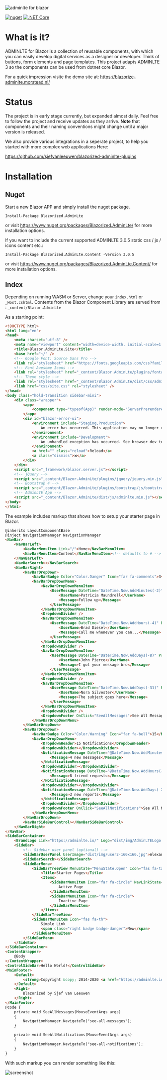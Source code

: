 ﻿![adminlte for blazor](docs/img/blazor-adminlte.svg)

[![nuget](https://img.shields.io/nuget/v/Blazorized.AdminLte)](https://www.nuget.org/packages/Blazorized.AdminLte/)
[![.NET Core](https://github.com/sjefvanleeuwen/blazor-adminlte/workflows/.NET%20Core/badge.svg)](https://github.com/sjefvanleeuwen/blazor-adminlte/actions)

# What is it?

ADMINLTE for Blazor is a collection of reusable components, with which you can easily develop digital services as a designer or developer. Think of buttons, form elements and page templates. This project adapts ADMINLTE 3 so the components can be used from dotnet core Blazor.

For a quick impression visite the demo site at: https://blazorize-adminlte.morstead.nl/

# Status

The project is in early stage currently, but expanded almost daily. Feel free to follow the project and receive updates as they arrive.
**Note** that components and their naming conventions might change until a major version is released.

We also provide various integrations in a seperate project, to help you started with more complex web applications Here:

https://github.com/sjefvanleeuwen/blazorized-adminlte-plugins

# Installation

## Nuget

Start a new Blazor APP and simply install the nuget package.

```
Install-Package Blazorized.AdminLte
```
or visit https://www.nuget.org/packages/Blazorized.AdminLte/ for more installation options.

If you want to include the current supported ADMINLTE 3.0.5 static css / js / icons content etc.:

```
Install-Package Blazorized.AdminLte.Content -Version 3.0.5
```
or visit https://www.nuget.org/packages/Blazorized.AdminLte.Content/ for more installation options.

## Index

Depending on running WASM or Server, change your `index.html` or `_Host.cshtml`. 
Contents from the Blazor Component Library are served from : `_content/Blazor.AdminLte`

As a starting point:

```html
<!DOCTYPE html>
<html lang="en">
<head>
    <meta charset="utf-8" />
    <meta name="viewport" content="width=device-width, initial-scale=1.0" />
    <title>Blazor.AdminLte.Site</title>
    <base href="~/" />
    <!-- Google Font: Source Sans Pro -->
    <link rel="stylesheet" href="https://fonts.googleapis.com/css?family=Source+Sans+Pro:300,400,400i,700&display=fallback">
    <!-- Font Awesome Icons -->
    <link rel="stylesheet" href="_content/Blazor.AdminLte/plugins/fontawesome-free/css/all.min.css">
    <!-- Theme style -->
    <link rel="stylesheet" href="_content/Blazor.AdminLte/dist/css/adminlte.min.css">
    <link href="css/site.css" rel="stylesheet" />
</head>
<body class="hold-transition sidebar-mini">
    <div class="wrapper">
        <app>
            <component type="typeof(App)" render-mode="ServerPrerendered" />
        </app>
        <div id="blazor-error-ui">
            <environment include="Staging,Production">
                An error has occurred. This application may no longer respond until reloaded.
            </environment>
            <environment include="Development">
                An unhandled exception has occurred. See browser dev tools for details.
            </environment>
            <a href="" class="reload">Reload</a>
            <a class="dismiss">🗙</a>
        </div>
    </div>
    <script src="_framework/blazor.server.js"></script>
    <!-- jQuery -->
    <script src="_content/Blazor.AdminLte/plugins/jquery/jquery.min.js"></script>
    <!-- Bootstrap 4 -->
    <script src="_content/Blazor.AdminLte/plugins/bootstrap/js/bootstrap.bundle.min.js"></script>
    <!-- AdminLTE App -->
    <script src="_content/Blazor.AdminLte/dist/js/adminlte.min.js"></script>
</body>
</html>
```

The example includes markup that shows how to setup your starter page in Blazor.


```html
@inherits LayoutComponentBase
@inject NavigationManager NavigationManager
<NavBar>
    <NavBarLeft>
        <NavBarMenuItem Link="/">Home</NavBarMenuItem>
        <NavBarMenuItem>Content</NavBarMenuItem><!-- defaults to # -->
    </NavBarLeft>
    <NavBarSearch></NavBarSearch>
    <NavBarRight>
        <NavBarDropDown>
            <NavBarBadge Color="Color.Danger" Icon="far fa-comments">3</NavBarBadge>
            <NavBarDropDownMenu>
                <NavBarDropDownMenuItem>
                    <UserMessage DateTime="DateTime.Now.AddMinutes(-2)" ProfilePicture="dist/img/user7-128x128.jpg" Icon="fas fa-star">
                        <UserName>Patricia Maundrell</UserName>
                        <Message>Follow up</Message>
                    </UserMessage>
                </NavBarDropDownMenuItem>
                <DropdownDivider />
                <NavBarDropDownMenuItem>
                    <UserMessage DateTime="DateTime.Now.AddHours(-4)" ProfilePicture="dist/img/user1-128x128.jpg" Icon="fas fa-star" IconColor="Color.Warning">
                        <UserName>Brad Diesel</UserName>
                        <Message>Call me whenever you can...</Message>
                    </UserMessage>
                </NavBarDropDownMenuItem>
                <DropdownDivider />
                <NavBarDropDownMenuItem>
                    <UserMessage DateTime="DateTime.Now.AddDays(-8)" ProfilePicture="dist/img/user8-128x128.jpg" Icon="fas fa-star" IconColor="Color.Danger">
                        <UserName>John Pierce</UserName>
                        <Message>I got your message bro</Message>
                    </UserMessage>
                </NavBarDropDownMenuItem>
                <DropdownDivider />
                <NavBarDropDownMenuItem>
                    <UserMessage DateTime="DateTime.Now.AddDays(-31)" ProfilePicture="dist/img/user3-128x128.jpg" Icon="fas fa-star">
                        <UserName>Nora Silvester</UserName>
                        <Message>The subject goes here</Message>
                    </UserMessage>
                </NavBarDropDownMenuItem>
                <DropdownDivider />
                <DropdownFooter OnClick="SeeAllMessages">See All Messages</DropdownFooter>
            </NavBarDropDownMenu>
        </NavBarDropDown>
        <NavBarDropDown>
            <NavBarBadge Color="Color.Warning" Icon="far fa-bell">15</NavBarBadge>
            <NavBarDropDownMenu>
                <DropdownHeader>15 Notifications</DropdownHeader>
                <DropdownDivider></DropdownDivider>
                <NotificationMessage DateTime="@DateTime.Now.AddMinutes(-3)" Icon="fas fa-envelope mr-2">
                    <Message>4 new messages</Message>
                </NotificationMessage>
                <DropdownDivider></DropdownDivider>
                <NotificationMessage DateTime="@DateTime.Now.AddHours(-12)" Icon="fas fa-users mr-2">
                    <Message>8 friend requests</Message>
                </NotificationMessage>
                <DropdownDivider></DropdownDivider>
                <NotificationMessage DateTime="@DateTime.Now.AddDays(-2)" Icon="fas fa-file mr-2">
                    <Message>3 new reports</Message>
                </NotificationMessage>
                <DropdownDivider></DropdownDivider>
                <DropdownFooter OnClick="SeeAllNotifications">See All Notifications</DropdownFooter>
            </NavBarDropDownMenu>
        </NavBarDropDown>
        <NavBarSideBarControl></NavBarSideBarControl>
    </NavBarRight>
</NavBar>
<SideBarContainer>
    <BrandLogo Link="https://adminlte.io/" Logo="dist/img/AdminLTELogo.png">AdminLTE 3</BrandLogo>
    <SideBar>
        <!-- Sidebar user panel (optional) -->
        <SideBarUserPanel UserImage="dist/img/user2-160x160.jpg">Alexander Pierce</SideBarUserPanel>
        <SideBarSearch></SideBarSearch>
        <SideBarMenu>
            <SideBarTreeView MenuState="MenuState.Open" Icon="fas fa-tachometer-alt">
                <Title>Starter Pages</Title>
                <Items>
                    <SideBarMenuItem Icon="far fa-circle" NavLinkState="NavLinkState.Active">
                        Active Page
                    </SideBarMenuItem>
                    <SideBarMenuItem Icon="far fa-circle">
                        Inactive Page
                    </SideBarMenuItem>
                </Items>
            </SideBarTreeView>
            <SideBarMenuItem Icon="fas fa-th">
                Simple Link
                <span class="right badge badge-danger">New</span>
            </SideBarMenuItem>
        </SideBarMenu>
    </SideBar>
</SideBarContainer>
<ContentWrapper>
    @Body
</ContentWrapper>
<ControlSideBar>Hello World!</ControlSideBar>
<MainFooter>
    <Default>
        <strong>Copyright &copy; 2014-2020 <a href="https://adminlte.io">AdminLTE.io</a>.</strong> All rights reserved.
    </Default>
    <Right>
        Blazorized by Sjef van Leeuwen
    </Right>
</MainFooter>
@code {
    private void SeeAllMessages(MouseEventArgs args)
    {
        NavigationManager.NavigateTo("see-all-messages");
    }

    private void SeeAllNotifications(MouseEventArgs args)
    {
        NavigationManager.NavigateTo("see-all-notifications");
    }
}
```

With such markup you can render something like this:

![screenshot](docs/img/adminlte-screenshot.png)
